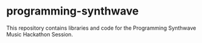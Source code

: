 # programming-synthwave
This repository contains libraries and code for the Programming Synthwave Music Hackathon Session.
